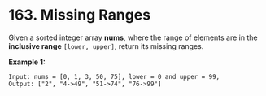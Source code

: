 # 163. Missing Ranges

Given a sorted integer array **nums**, where the range of elements are in the **inclusive range** `[lower, upper]`, return its missing ranges.

**Example 1:**

    Input: nums = [0, 1, 3, 50, 75], lower = 0 and upper = 99,
    Output: ["2", "4->49", "51->74", "76->99"]
